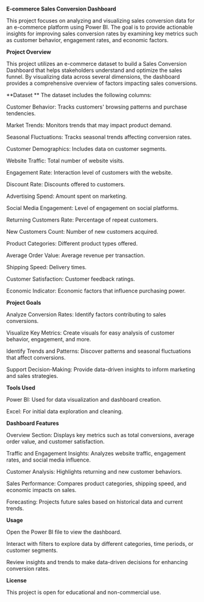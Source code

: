 **E-commerce Sales Conversion Dashboard**

This project focuses on analyzing and visualizing sales conversion data for an e-commerce platform using Power BI. The goal is to provide actionable insights for improving sales conversion rates by examining key metrics such as customer behavior, engagement rates, and economic factors.


**Project Overview**

This project utilizes an e-commerce dataset to build a Sales Conversion Dashboard that helps stakeholders understand and optimize the sales funnel. By visualizing data across several dimensions, the dashboard provides a comprehensive overview of factors impacting sales conversions.



**Dataset
**
The dataset includes the following columns:

Customer Behavior: Tracks customers' browsing patterns and purchase tendencies.

Market Trends: Monitors trends that may impact product demand.

Seasonal Fluctuations: Tracks seasonal trends affecting conversion rates.

Customer Demographics: Includes data on customer segments.

Website Traffic: Total number of website visits.

Engagement Rate: Interaction level of customers with the website.

Discount Rate: Discounts offered to customers.

Advertising Spend: Amount spent on marketing.

Social Media Engagement: Level of engagement on social platforms.

Returning Customers Rate: Percentage of repeat customers.

New Customers Count: Number of new customers acquired.

Product Categories: Different product types offered.

Average Order Value: Average revenue per transaction.

Shipping Speed: Delivery times.

Customer Satisfaction: Customer feedback ratings.

Economic Indicator: Economic factors that influence purchasing power.



**Project Goals**

Analyze Conversion Rates: Identify factors contributing to sales conversions.

Visualize Key Metrics: Create visuals for easy analysis of customer behavior, engagement, and more.

Identify Trends and Patterns: Discover patterns and seasonal fluctuations that affect conversions.

Support Decision-Making: Provide data-driven insights to inform marketing and sales strategies.



**Tools Used**

Power BI: Used for data visualization and dashboard creation.

Excel: For initial data exploration and cleaning.



**Dashboard Features**

Overview Section: Displays key metrics such as total conversions, average order value, and customer satisfaction.

Traffic and Engagement Insights: Analyzes website traffic, engagement rates, and social media influence.

Customer Analysis: Highlights returning and new customer behaviors.

Sales Performance: Compares product categories, shipping speed, and economic impacts on sales.

Forecasting: Projects future sales based on historical data and current trends.



**Usage**

Open the Power BI file to view the dashboard.

Interact with filters to explore data by different categories, time periods, or customer segments.

Review insights and trends to make data-driven decisions for enhancing conversion rates.



**License**

This project is open for educational and non-commercial use.




